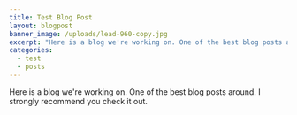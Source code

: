 ```yaml
---
title: Test Blog Post
layout: blogpost
banner_image: /uploads/lead-960-copy.jpg
excerpt: "Here is a blog we're working on. One of the best blog posts around. I strongly recommend you check it out."
categories:
  - test
  - posts
---
```



Here is a blog we're working on. One of the best blog posts around. I strongly recommend you check it out.